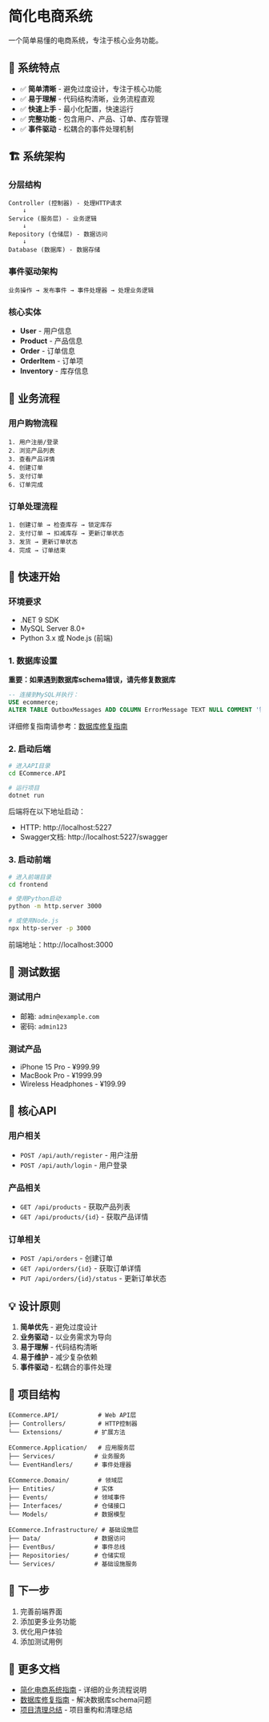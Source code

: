 # 简化电商系统

一个简单易懂的电商系统，专注于核心业务功能。

## 🎯 系统特点

- ✅ **简单清晰** - 避免过度设计，专注于核心功能
- ✅ **易于理解** - 代码结构清晰，业务流程直观
- ✅ **快速上手** - 最小化配置，快速运行
- ✅ **完整功能** - 包含用户、产品、订单、库存管理
- ✅ **事件驱动** - 松耦合的事件处理机制

## 🏗️ 系统架构

### 分层结构
```
Controller (控制器) - 处理HTTP请求
    ↓
Service (服务层) - 业务逻辑
    ↓
Repository (仓储层) - 数据访问
    ↓
Database (数据库) - 数据存储
```

### 事件驱动架构
```
业务操作 → 发布事件 → 事件处理器 → 处理业务逻辑
```

### 核心实体
- **User** - 用户信息
- **Product** - 产品信息
- **Order** - 订单信息
- **OrderItem** - 订单项
- **Inventory** - 库存信息

## 🔄 业务流程

### 用户购物流程
```
1. 用户注册/登录
2. 浏览产品列表
3. 查看产品详情
4. 创建订单
5. 支付订单
6. 订单完成
```

### 订单处理流程
```
1. 创建订单 → 检查库存 → 锁定库存
2. 支付订单 → 扣减库存 → 更新订单状态
3. 发货 → 更新订单状态
4. 完成 → 订单结束
```

## 🚀 快速开始

### 环境要求
- .NET 9 SDK
- MySQL Server 8.0+
- Python 3.x 或 Node.js (前端)

### 1. 数据库设置

**重要：如果遇到数据库schema错误，请先修复数据库**

```sql
-- 连接到MySQL并执行：
USE ecommerce;
ALTER TABLE OutboxMessages ADD COLUMN ErrorMessage TEXT NULL COMMENT '错误信息';
```

详细修复指南请参考：[数据库修复指南](DATABASE_FIX_GUIDE.md)

### 2. 启动后端

```bash
# 进入API目录
cd ECommerce.API

# 运行项目
dotnet run
```

后端将在以下地址启动：
- HTTP: http://localhost:5227
- Swagger文档: http://localhost:5227/swagger

### 3. 启动前端

```bash
# 进入前端目录
cd frontend

# 使用Python启动
python -m http.server 3000

# 或使用Node.js
npx http-server -p 3000
```

前端地址：http://localhost:3000

## 📝 测试数据

### 测试用户
- 邮箱: `admin@example.com`
- 密码: `admin123`

### 测试产品
- iPhone 15 Pro - ¥999.99
- MacBook Pro - ¥1999.99
- Wireless Headphones - ¥199.99

## 🔧 核心API

### 用户相关
- `POST /api/auth/register` - 用户注册
- `POST /api/auth/login` - 用户登录

### 产品相关
- `GET /api/products` - 获取产品列表
- `GET /api/products/{id}` - 获取产品详情

### 订单相关
- `POST /api/orders` - 创建订单
- `GET /api/orders/{id}` - 获取订单详情
- `PUT /api/orders/{id}/status` - 更新订单状态

## 💡 设计原则

1. **简单优先** - 避免过度设计
2. **业务驱动** - 以业务需求为导向
3. **易于理解** - 代码结构清晰
4. **易于维护** - 减少复杂依赖
5. **事件驱动** - 松耦合的事件处理

## 📁 项目结构

```
ECommerce.API/           # Web API层
├── Controllers/         # HTTP控制器
└── Extensions/         # 扩展方法

ECommerce.Application/   # 应用服务层
├── Services/           # 业务服务
└── EventHandlers/      # 事件处理器

ECommerce.Domain/        # 领域层
├── Entities/           # 实体
├── Events/             # 领域事件
├── Interfaces/         # 仓储接口
└── Models/             # 数据模型

ECommerce.Infrastructure/ # 基础设施层
├── Data/               # 数据访问
├── EventBus/           # 事件总线
├── Repositories/       # 仓储实现
└── Services/           # 基础设施服务
```

## 🎯 下一步

1. 完善前端界面
2. 添加更多业务功能
3. 优化用户体验
4. 添加测试用例

## 📖 更多文档

- [简化电商系统指南](SIMPLE_ECOMMERCE_GUIDE.md) - 详细的业务流程说明
- [数据库修复指南](DATABASE_FIX_GUIDE.md) - 解决数据库schema问题
- [项目清理总结](PROJECT_CLEANUP_SUMMARY.md) - 项目重构和清理总结
